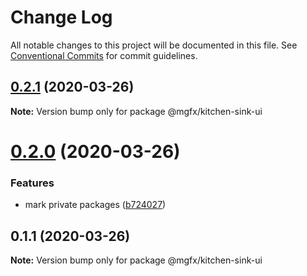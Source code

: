 # Change Log

All notable changes to this project will be documented in this file.
See [Conventional Commits](https://conventionalcommits.org) for commit guidelines.

## [0.2.1](https://github.com/ai-labs-team/mgFx/compare/@mgfx/kitchen-sink-ui@0.2.0...@mgfx/kitchen-sink-ui@0.2.1) (2020-03-26)

**Note:** Version bump only for package @mgfx/kitchen-sink-ui





# [0.2.0](https://github.com/ai-labs-team/mgFx/compare/@mgfx/kitchen-sink-ui@0.1.1...@mgfx/kitchen-sink-ui@0.2.0) (2020-03-26)


### Features

* mark private packages ([b724027](https://github.com/ai-labs-team/mgFx/commit/b724027))





## 0.1.1 (2020-03-26)

**Note:** Version bump only for package @mgfx/kitchen-sink-ui
